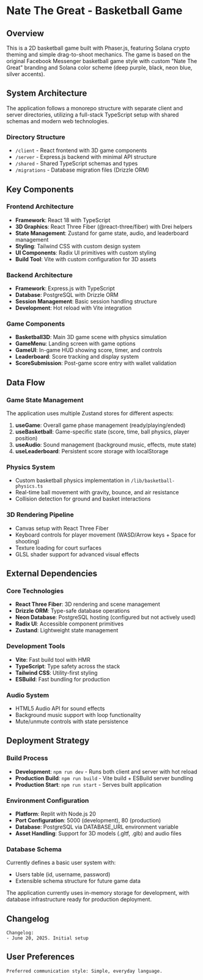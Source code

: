 # Nate The Great - Basketball Game

## Overview

This is a 2D basketball game built with Phaser.js, featuring Solana crypto theming and simple drag-to-shoot mechanics. The game is based on the original Facebook Messenger basketball game style with custom "Nate The Great" branding and Solana color scheme (deep purple, black, neon blue, silver accents).

## System Architecture

The application follows a monorepo structure with separate client and server directories, utilizing a full-stack TypeScript setup with shared schemas and modern web technologies.

### Directory Structure
- `/client` - React frontend with 3D game components
- `/server` - Express.js backend with minimal API structure
- `/shared` - Shared TypeScript schemas and types
- `/migrations` - Database migration files (Drizzle ORM)

## Key Components

### Frontend Architecture
- **Framework**: React 18 with TypeScript
- **3D Graphics**: React Three Fiber (@react-three/fiber) with Drei helpers
- **State Management**: Zustand for game state, audio, and leaderboard management
- **Styling**: Tailwind CSS with custom design system
- **UI Components**: Radix UI primitives with custom styling
- **Build Tool**: Vite with custom configuration for 3D assets

### Backend Architecture
- **Framework**: Express.js with TypeScript
- **Database**: PostgreSQL with Drizzle ORM
- **Session Management**: Basic session handling structure
- **Development**: Hot reload with Vite integration

### Game Components
- **Basketball3D**: Main 3D game scene with physics simulation
- **GameMenu**: Landing screen with game options
- **GameUI**: In-game HUD showing score, timer, and controls
- **Leaderboard**: Score tracking and display system
- **ScoreSubmission**: Post-game score entry with wallet validation

## Data Flow

### Game State Management
The application uses multiple Zustand stores for different aspects:

1. **useGame**: Overall game phase management (ready/playing/ended)
2. **useBasketball**: Game-specific state (score, time, ball physics, player position)
3. **useAudio**: Sound management (background music, effects, mute state)
4. **useLeaderboard**: Persistent score storage with localStorage

### Physics System
- Custom basketball physics implementation in `/lib/basketball-physics.ts`
- Real-time ball movement with gravity, bounce, and air resistance
- Collision detection for ground and basket interactions

### 3D Rendering Pipeline
- Canvas setup with React Three Fiber
- Keyboard controls for player movement (WASD/Arrow keys + Space for shooting)
- Texture loading for court surfaces
- GLSL shader support for advanced visual effects

## External Dependencies

### Core Technologies
- **React Three Fiber**: 3D rendering and scene management
- **Drizzle ORM**: Type-safe database operations
- **Neon Database**: PostgreSQL hosting (configured but not actively used)
- **Radix UI**: Accessible component primitives
- **Zustand**: Lightweight state management

### Development Tools
- **Vite**: Fast build tool with HMR
- **TypeScript**: Type safety across the stack
- **Tailwind CSS**: Utility-first styling
- **ESBuild**: Fast bundling for production

### Audio System
- HTML5 Audio API for sound effects
- Background music support with loop functionality
- Mute/unmute controls with state persistence

## Deployment Strategy

### Build Process
- **Development**: `npm run dev` - Runs both client and server with hot reload
- **Production Build**: `npm run build` - Vite build + ESBuild server bundling
- **Production Start**: `npm run start` - Serves built application

### Environment Configuration
- **Platform**: Replit with Node.js 20
- **Port Configuration**: 5000 (development), 80 (production)
- **Database**: PostgreSQL via DATABASE_URL environment variable
- **Asset Handling**: Support for 3D models (.gltf, .glb) and audio files

### Database Schema
Currently defines a basic user system with:
- Users table (id, username, password)
- Extensible schema structure for future game data

The application currently uses in-memory storage for development, with database infrastructure ready for production deployment.

## Changelog

```
Changelog:
- June 20, 2025. Initial setup
```

## User Preferences

```
Preferred communication style: Simple, everyday language.
```
